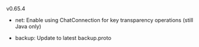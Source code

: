 v0.65.4

- net: Enable using ChatConnection for key transparency operations (still Java only)

- backup: Update to latest backup.proto
